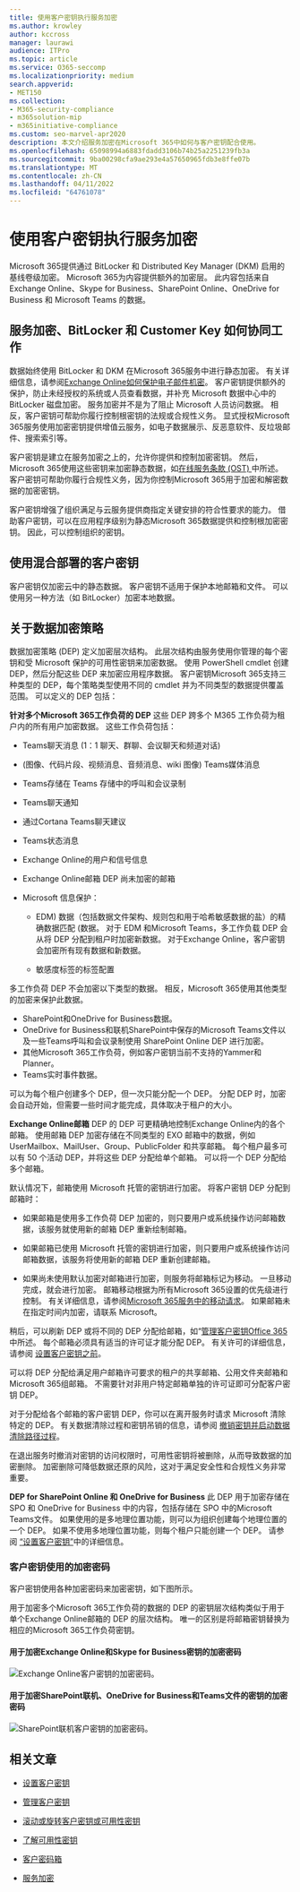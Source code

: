 ```yaml
---
title: 使用客户密钥执行服务加密
ms.author: krowley
author: kccross
manager: laurawi
audience: ITPro
ms.topic: article
ms.service: O365-seccomp
ms.localizationpriority: medium
search.appverid:
- MET150
ms.collection:
- M365-security-compliance
- m365solution-mip
- m365initiative-compliance
ms.custom: seo-marvel-apr2020
description: 本文介绍服务加密在Microsoft 365中如何与客户密钥配合使用。
ms.openlocfilehash: 65098994a6883fdadd3106b74b25a2251239fb3a
ms.sourcegitcommit: 9ba00298cfa9ae293e4a57650965fdb3e8ffe07b
ms.translationtype: MT
ms.contentlocale: zh-CN
ms.lasthandoff: 04/11/2022
ms.locfileid: "64761078"
---
```

# <a name="service-encryption-with-customer-key"></a>使用客户密钥执行服务加密

Microsoft 365提供通过 BitLocker 和 Distributed Key Manager (DKM) 启用的基线卷级加密。 Microsoft 365为内容提供额外的加密层。 此内容包括来自 Exchange Online、Skype for Business、SharePoint Online、OneDrive for Business 和 Microsoft Teams 的数据。

## <a name="how-service-encryption-bitlocker-and-customer-key-work-together"></a>服务加密、BitLocker 和 Customer Key 如何协同工作

数据始终使用 BitLocker 和 DKM 在Microsoft 365服务中进行静态加密。 有关详细信息，请参阅[Exchange Online如何保护电子邮件机密](exchange-online-secures-email-secrets.md)。 客户密钥提供额外的保护，防止未经授权的系统或人员查看数据，并补充 Microsoft 数据中心中的 BitLocker 磁盘加密。 服务加密并不是为了阻止 Microsoft 人员访问数据。 相反，客户密钥可帮助你履行控制根密钥的法规或合规性义务。 显式授权Microsoft 365服务使用加密密钥提供增值云服务，如电子数据展示、反恶意软件、反垃圾邮件、搜索索引等。

客户密钥是建立在服务加密之上的，允许你提供和控制加密密钥。 然后，Microsoft 365使用这些密钥来加密静态数据，如[在线服务条款 (OST) ](https://www.microsoft.com/licensing/product-licensing/products.aspx)中所述。 客户密钥可帮助你履行合规性义务，因为你控制Microsoft 365用于加密和解密数据的加密密钥。
  
客户密钥增强了组织满足与云服务提供商指定关键安排的符合性要求的能力。 借助客户密钥，可以在应用程序级别为静态Microsoft 365数据提供和控制根加密密钥。 因此，可以控制组织的密钥。

## <a name="customer-key-with-hybrid-deployments"></a>使用混合部署的客户密钥

客户密钥仅加密云中的静态数据。 客户密钥不适用于保护本地邮箱和文件。 可以使用另一种方法（如 BitLocker）加密本地数据。

## <a name="about-data-encryption-policies"></a>关于数据加密策略

数据加密策略 (DEP) 定义加密层次结构。 此层次结构由服务使用你管理的每个密钥和受 Microsoft 保护的可用性密钥来加密数据。 使用 PowerShell cmdlet 创建 DEP，然后分配这些 DEP 来加密应用程序数据。 客户密钥Microsoft 365支持三种类型的 DEP，每个策略类型使用不同的 cmdlet 并为不同类型的数据提供覆盖范围。 可以定义的 DEP 包括：

**针对多个Microsoft 365工作负荷的 DEP** 这些 DEP 跨多个 M365 工作负荷为租户内的所有用户加密数据。 这些工作负荷包括：

- Teams聊天消息 (1：1 聊天、群聊、会议聊天和频道对话) 
-  (图像、代码片段、视频消息、音频消息、wiki 图像) Teams媒体消息
- Teams存储在 Teams 存储中的呼叫和会议录制
- Teams聊天通知
- 通过Cortana Teams聊天建议
- Teams状态消息
- Exchange Online的用户和信号信息
- Exchange Online邮箱 DEP 尚未加密的邮箱
- Microsoft 信息保护：

  - EDM) 数据（包括数据文件架构、规则包和用于哈希敏感数据的盐）的精确数据匹配 (数据。 对于 EDM 和Microsoft Teams，多工作负载 DEP 会从将 DEP 分配到租户时加密新数据。 对于Exchange Online，客户密钥会加密所有现有数据和新数据。

  - 敏感度标签的标签配置

多工作负荷 DEP 不会加密以下类型的数据。 相反，Microsoft 365使用其他类型的加密来保护此数据。

- SharePoint和OneDrive for Business数据。
- OneDrive for Business和联机SharePoint中保存的Microsoft Teams文件以及一些Teams呼叫和会议录制使用 SharePoint Online DEP 进行加密。
- 其他Microsoft 365工作负荷，例如客户密钥当前不支持的Yammer和 Planner。
- Teams实时事件数据。

可以为每个租户创建多个 DEP，但一次只能分配一个 DEP。 分配 DEP 时，加密会自动开始，但需要一些时间才能完成，具体取决于租户的大小。

**Exchange Online邮箱** DEP 的 DEP 可更精确地控制Exchange Online内的各个邮箱。 使用邮箱 DEP 加密存储在不同类型的 EXO 邮箱中的数据，例如 UserMailbox、MailUser、Group、PublicFolder 和共享邮箱。 每个租户最多可以有 50 个活动 DEP，并将这些 DEP 分配给单个邮箱。 可以将一个 DEP 分配给多个邮箱。

默认情况下，邮箱使用 Microsoft 托管的密钥进行加密。 将客户密钥 DEP 分配到邮箱时：

- 如果邮箱是使用多工作负荷 DEP 加密的，则只要用户或系统操作访问邮箱数据，该服务就使用新的邮箱 DEP 重新绘制邮箱。

- 如果邮箱已使用 Microsoft 托管的密钥进行加密，则只要用户或系统操作访问邮箱数据，该服务将使用新的邮箱 DEP 重新创建邮箱。

- 如果尚未使用默认加密对邮箱进行加密，则服务将邮箱标记为移动。 一旦移动完成，就会进行加密。 邮箱移动根据为所有Microsoft 365设置的优先级进行控制。 有关详细信息，请参阅[Microsoft 365服务中的移动请求](/exchange/mailbox-migration/office-365-migration-best-practices#move-requests-in-the-microsoft-365-or-office-365-service)。 如果邮箱未在指定时间内加密，请联系 Microsoft。

稍后，可以刷新 DEP 或将不同的 DEP 分配给邮箱，如“[管理客户密钥Office 365](customer-key-manage.md)中所述。 每个邮箱必须具有适当的许可证才能分配 DEP。 有关许可的详细信息，请参阅 [设置客户密钥之前](customer-key-set-up.md#before-you-set-up-customer-key)。

可以将 DEP 分配给满足用户邮箱许可要求的租户的共享邮箱、公用文件夹邮箱和Microsoft 365组邮箱。 不需要针对非用户特定邮箱单独的许可证即可分配客户密钥 DEP。

对于分配给各个邮箱的客户密钥 DEP，你可以在离开服务时请求 Microsoft 清除特定的 DEP。 有关数据清除过程和密钥吊销的信息，请参阅 [撤销密钥并启动数据清除路径过程](customer-key-manage.md#revoke-your-keys-and-start-the-data-purge-path-process)。

在退出服务时撤消对密钥的访问权限时，可用性密钥将被删除，从而导致数据的加密删除。 加密删除可降低数据还原的风险，这对于满足安全性和合规性义务非常重要。

**DEP for SharePoint Online 和 OneDrive for Business** 此 DEP 用于加密存储在 SPO 和 OneDrive for Business 中的内容，包括存储在 SPO 中的Microsoft Teams文件。 如果使用的是多地理位置功能，则可以为组织创建每个地理位置的一个 DEP。 如果不使用多地理位置功能，则每个租户只能创建一个 DEP。 请参阅 [“设置客户密钥”](customer-key-set-up.md)中的详细信息。

### <a name="encryption-ciphers-used-by-customer-key"></a>客户密钥使用的加密密码

客户密钥使用各种加密密码来加密密钥，如下图所示。

用于加密多个Microsoft 365工作负荷的数据的 DEP 的密钥层次结构类似于用于单个Exchange Online邮箱的 DEP 的层次结构。 唯一的区别是将邮箱密钥替换为相应的Microsoft 365工作负荷密钥。

#### <a name="encryption-ciphers-used-to-encrypt-keys-for-exchange-online-and-skype-for-business"></a>用于加密Exchange Online和Skype for Business密钥的加密密码

![Exchange Online客户密钥的加密密码。](../media/customerkeyencryptionhierarchiesexchangeskype.png)

#### <a name="encryption-ciphers-used-to-encrypt-keys-for-sharepoint-online-onedrive-for-business-and-teams-files"></a>用于加密SharePoint联机、OneDrive for Business和Teams文件的密钥的加密密码

![SharePoint联机客户密钥的加密密码。](../media/customerkeyencryptionhierarchiessharepointonedriveteamsfiles.png)

## <a name="related-articles"></a>相关文章

- [设置客户密钥](customer-key-set-up.md)

- [管理客户密钥](customer-key-manage.md)

- [滚动或旋转客户密钥或可用性密钥](customer-key-availability-key-roll.md)

- [了解可用性密钥](customer-key-availability-key-understand.md)

- [客户密码箱](customer-lockbox-requests.md)

- [服务加密](office-365-service-encryption.md)
